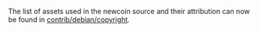 The list of assets used in the newcoin source and their attribution can now be found in [contrib/debian/copyright](../contrib/debian/copyright).

